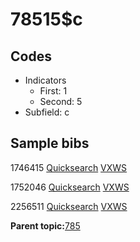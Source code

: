 # 78515$c

## Codes

-   Indicators
    -   First: 1
    -   Second: 5
-   Subfield: c

## Sample bibs

1746415 [Quicksearch](https://search.library.yale.edu/catalog/1746415) [VXWS](http://prodorbis.library.yale.edu:7014/vxws/GetHoldingsService?bibId=1746415)

1752046 [Quicksearch](https://search.library.yale.edu/catalog/1752046) [VXWS](http://prodorbis.library.yale.edu:7014/vxws/GetHoldingsService?bibId=1752046)

2256511 [Quicksearch](https://search.library.yale.edu/catalog/2256511) [VXWS](http://prodorbis.library.yale.edu:7014/vxws/GetHoldingsService?bibId=2256511)

**Parent topic:**[785](../../tags/785/785.md)

